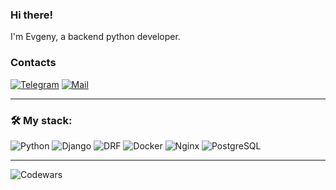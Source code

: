 ### Hi there!
I'm Evgeny, a backend python developer.

### Contacts 

[![Telegram](https://img.shields.io/badge/Telegram-orange?logo=telegram&logoColor=white)]([https://t.me/awesometimur](https://t.me/melk0r)) [![Mail](https://img.shields.io/badge/Email-red?logo=gmail&logoColor=white)](kuznetsov.evgeny98@gmail.com)

---

### &#128736; My stack:
![Python](https://img.shields.io/badge/python-3670A0?style=for-the-badge&logo=python&logoColor=ffdd54)
![Django](https://img.shields.io/badge/Django-092E20?style=for-the-badge&logo=django&logoColor=green)
![DRF]( https://img.shields.io/badge/django%20rest-ff1709?style=for-the-badge&logo=django&logoColor=white )
![Docker]( https://img.shields.io/badge/Docker-2CA5E0?style=for-the-badge&logo=docker&logoColor=white )
![Nginx]( https://img.shields.io/badge/Nginx-009639?style=for-the-badge&logo=nginx&logoColor=white )
![PostgreSQL](https://img.shields.io/badge/postgresql-4169e1?style=for-the-badge&logo=postgresql&logoColor=white)

---

![Codewars](https://github.r2v.ch/codewars?user=kuznetsov-e&stroke=%23BB432C)
